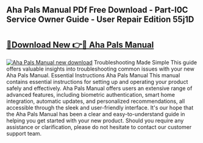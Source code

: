 ## Aha Pals Manual PDf Free Download - Part-I0C Service Owner Guide - User Repair Edition 55j1D

# <h2><a href="http://bc28528.oget.top/?id=Aha+Pals+Manual">🔗Download New 👉🔴 Aha Pals Manual</a></h2>

[![Aha Pals Manual new download](https://i.imgur.com/5g1atiW.png)](http://bc28528.oget.top/?id=Aha+Pals+Manual)
Troubleshooting Made Simple This guide offers valuable insights into troubleshooting common issues with your new Aha Pals Manual. Essential Instructions Aha Pals Manual This manual contains essential instructions for setting up and operating your product safely and effectively. Aha Pals Manual offers users an extensive range of advanced features, including biometric authentication, smart home integration, automatic updates, and personalized recommendations, all accessible through the sleek and user-friendly interface. It's our hope that the Aha Pals Manual has been a clear and easy-to-understand guide in helping you get started with your new product. Should you require any assistance or clarification, please do not hesitate to contact our customer support team.
